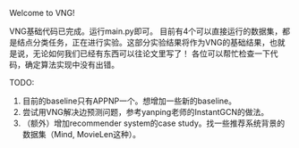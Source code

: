 Welcome to VNG!

VNG基础代码已完成。运行main.py即可。
目前有4个可以直接运行的数据集，都是结点分类任务，正在进行实验。这部分实验结果将作为VNG的基础结果，也就是说，无论如何我们已经有东西可以往论文里写了！
各位可以帮忙检查一下代码，确定算法实现中没有出错。

TODO:
1. 目前的baseline只有APPNP一个。想增加一些新的baseline。
2. 尝试用VNG解决边预测问题，参考yanping老师的InstantGCN的做法。
3. （额外）增加recommender system的case study。找一些推荐系统背景的数据集（Mind, MovieLen这种）。
